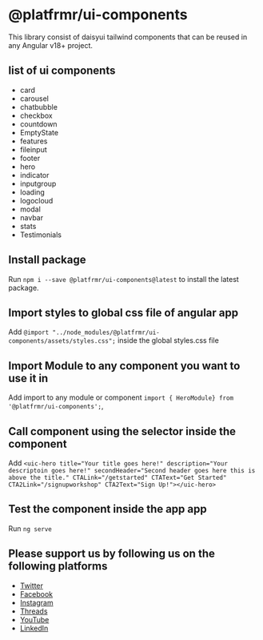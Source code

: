 # @platfrmr/ui-components

This library consist of daisyui tailwind components that can be reused in any Angular v18+ project.

## list of ui components

- card
- carousel
- chatbubble
- checkbox
- countdown
- EmptyState
- features
- fileinput
- footer
- hero
- indicator
- inputgroup
- loading
- logocloud
- modal
- navbar
- stats
- Testimonials

## Install package

Run `npm i --save @platfrmr/ui-components@latest` to install the latest package.

## Import styles to global css file of angular app

Add `@import "../node_modules/@platfrmr/ui-components/assets/styles.css";` inside the global styles.css file

## Import Module to any component you want to use it in

Add import to any module or component `import { HeroModule} from '@platfrmr/ui-components';`,

## Call component using the selector inside the component

Add `<uic-hero title="Your title goes here!" description="Your descriptoin goes here!" secondHeader="Second header goes here this is above the title." CTALink="/getstarted" CTAText="Get Started" CTA2Link="/signupworkshop" CTA2Text="Sign Up!"></uic-hero>`

## Test the component inside the app app

Run `ng serve`

## Please support us by following us on the following platforms

- [Twitter](https://twitter.com/platfrmrcarl)
- [Facebook](https://www.facebook.com/platfrmr)
- [Instagram](https://www.instagram.com/platfrmrcarl)
- [Threads](https://www.threads.net/platfrmrcarl)
- [YouTube](https://www.youtube.com/platfrmr)
- [LinkedIn](https://www.linkedin.com/in/platfrmrcarl)
